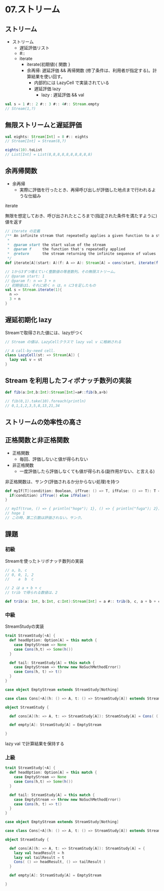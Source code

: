 # 07.ストリーム

## ストリーム

- ストリーム
  - 遅延評価リスト
  - #::
  - iterate
    - iterate(初期値){ 関数 }
    - 余再帰: 遅延評価 && 再帰関数 (修了条件は、利用者が指定する)。計算結果を使い回す。
      - 内部的には LazyCell で実装されている
      - 遅延評価 lazy
        - lazy : 遅延評価 && val

```scala
val s = 1 #:: 2 #:: 3 #:: 4#:: Stream.empty
// Stream(1,?)
```

## 無限ストリームと遅延評価

```scala
val eights: Stream[Int] = 8 #:: eights
// Stream[Int] = Stream(8,?)

eights(10).toList
// List[Int] = List(8,8,8,8,8,8,8,8,8,8)
```

## 余再帰関数

- 余再帰
  - 実際に評価を行ったとき、再帰呼び出しが評価した地点まで行われるような仕組み

iterate

無限を想定しておき、呼び出されたところまで(指定された条件を満たすように)値を返す

```scala
// iterate の定義
/** An infinite stream that repeatedly applies a given function to a start value.
 *
 *  @param start the start value of the stream
 *  @param f     the function that's repeatedly applied
 *  @return      the stream returning the infinite sequence of values `start, f(start), f(f(start)), ...`
 */
def iterate[A](start: A)(f: A => A): Stream[A] = cons(start, iterate(f(start))(f))

// 1から3ずつ増えていく整数値の等差数列。その無限ストリーム。
// @param start: 1
// @param f: n => 3 + n
// 初期値は1、それに続く n は、n に3を足したもの
val s = Stream.iterate(1){
  n =>
  3 + n
}
```

## 遅延初期化 lazy

Streamで取得された値には、lazyがつく

```scala
// Stream の値は、LazyCellクラスで lazy val v に格納される

// A call-by-need cell.
class LazyCell(st: => Stream[A]) {
  lazy val v = st
}
```

## Stream を利用したフィボナッチ数列の実装

```scala
def fib(a:Int,b:Int):Stream[Int]=a#::fib(b,a+b)

// fib(0,1).take(10).foreach(println)
// 0,1,1,2,3,5,8,13,21,34
```

## ストリームの効率性の高さ

## 正格関数と非正格関数

- 正格関数
  - 毎回、評価しないと値が得られない
- 非正格関数
  - 一度評価したら評価しなくても値が得られる(副作用がない、と言える)

非正格関数は、サンク(評価されるか分からない処理)を持つ

```scala
def myIf[T](condition: Boolean, ifTrue: () => T, ifFalse: () => T): T = {
  if(condition) ifTrue() else ifFalse()
}

// myIf(true, () => { println("hoge"); 1}, () => { println("fuga"); 2})
// hoge 1
// この時、第二引数は評価されない。サンク。
```

## 課題

### 初級

Streamを使ったトリボナッチ数列の実装

```scala
// a, b, c
// 0, 0, 1, 2
//    a  b  c

// 2 は a + b + c
// trib で得られる数値は、2

def trib(a: Int, b:Int, c:Int):Stream[Int] = a #:: trib(b, c, a + b + c)
```

### 中級

StreamStudyの実装

```scala
trait StreamStudy[+A] {
  def headOption: Option[A] = this match {
    case EmptyStream => None
    case Cons(h,t) => Some(h())
  }

  def tail: StreamStudy[A] = this match {
    case EmptyStream => throw new NoSuchMethodError()
    case Cons(h, t) => t()
  }
}

case object EmptyStream extends StreamStudy[Nothing]

case class Cons[+A](h: () => A, t: () => StreamStudy[A]) extends StreamStudy[A]

object StreamStudy {

  def cons[A](h: => A, t: => StreamStudy[A]): StreamStudy[A] = Cons( () => h, () => t )

  def empty[A]: StreamStudy[A] = EmptyStream

}
```

lazy val で計算結果を保持する

### 上級

```scala
trait StreamStudy[+A] {
  def headOption: Option[A] = this match {
    case EmptyStream => None
    case Cons(h,t) => Some(h())
  }

  def tail: StreamStudy[A] = this match {
    case EmptyStream => throw new NoSuchMethodError()
    case Cons(h, t) => t()
  }
}

case object EmptyStream extends StreamStudy[Nothing]

case class Cons[+A](h: () => A, t: () => StreamStudy[A]) extends StreamStudy[A]

object StreamStudy {

  def cons[A](h: => A, t: => StreamStudy[A]): StreamStudy[A] = {
    lazy val headResult = h
    lazy val tailResult = t
    Cons( () => headResult, () => tailResult )
  }

  def empty[A]: StreamStudy[A] = EmptyStream

}
```